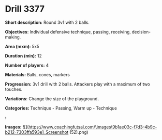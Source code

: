 # Drill 3377

**Short description:**
Round 3v1 with 2 balls.

**Objectives:**
Individual defensive technique, passing, receiving, decision-making.

**Area (mxm):**
5x5

**Duration (min):**
12

**Number of players:**
4

**Materials:**
Balls, cones, markers

**Progression:**
3v1 drill with 2 balls. Attackers play with a maximum of two touches.

**Variations:**
Change the size of the playground.

**Categories:**
Technique - Passing, Warm up - Technique

**:**


**Images:**
![](https://www.coachingfutsal.com/\images\9b1ae03c-f7d3-4b9c-b212-7303ffa593e1_Screenshot (52).png)

